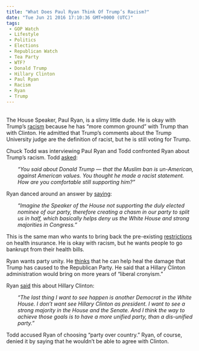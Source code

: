 ```yaml
---
title: "What Does Paul Ryan Think Of Trump’s Racism?"
date: "Tue Jun 21 2016 17:10:36 GMT+0000 (UTC)"
tags: 
 - GOP Watch
 - Lifestyle
 - Politics
 - Elections
 - Republican Watch
 - Tea Party
 - WTF?
 - Donald Trump
 - Hillary Clinton
 - Paul Ryan
 - Racism
 - Ryan
 - Trump
---
```

<p><!--OffDef--></p><p><!--Ads1--><br>
The House Speaker, Paul Ryan, is a slimy little dude. He is okay with Trump&#x2019;s <a href="http://www.liberalamerica.org/2016/06/08/lyin-ryan-lets-unite-behind-trump-despite-racist-comment/" target="_blank">racism</a> because he has &#x201C;more common ground&#x201D; with Trump than with Clinton. He admitted that Trump&#x2019;s comments about&#xA0;the Trump University judge are the definition of racist, but he is still voting for Trump.</p><p>Chuck Todd was interviewing Paul Ryan and Todd confronted Ryan about Trump&#x2019;s racism. Todd <a href="http://www.aol.com/article/2016/06/19/chuck-todd-confronts-paul-ryan-over-donald-trump-how-are-you-c/21398093/" onclick="__gaTracker(&apos;send&apos;, &apos;event&apos;, &apos;outbound-article&apos;, &apos;http://www.aol.com/article/2016/06/19/chuck-todd-confronts-paul-ryan-over-donald-trump-how-are-you-c/21398093/&apos;, &apos;asked&apos;);" target="_blank">asked</a>:</p><p style="padding-left: 30px;"><em>&#x201C;You said about Donald Trump &#x2014; that the Muslim ban is un-American, against American values. You thought he made a racist statement. How are you comfortable still supporting him?&#x201D;</em></p><p>Ryan danced around an answer by <a href="http://www.aol.com/article/2016/06/19/chuck-todd-confronts-paul-ryan-over-donald-trump-how-are-you-c/21398093/" onclick="__gaTracker(&apos;send&apos;, &apos;event&apos;, &apos;outbound-article&apos;, &apos;http://www.aol.com/article/2016/06/19/chuck-todd-confronts-paul-ryan-over-donald-trump-how-are-you-c/21398093/&apos;, &apos;saying&apos;);" target="_blank">saying</a>:</p><p style="padding-left: 30px;"><em>&#x201C;Imagine the Speaker of the House not supporting the duly elected nominee of our party, therefore creating a chasm in our party to split us in half, which basically helps deny us the White House and strong majorities in Congress.&#x201D;</em></p><p>This is the same man who wants to bring back the pre-existing <a href="http://www.liberalamerica.org/2016/04/28/paul-ryan-doesnt-care-about-human-life/" target="_blank">restrictions</a> on health insurance. He is okay with racism, but he wants people to go bankrupt from their health bills.</p><p><!--Ads2--></p><p>Ryan wants party unity. He <a href="http://www.liberalamerica.org/2016/06/02/breaking-paul-ryan-will-vote-for-donald-trump-video/" target="_blank">thinks</a> that he can help heal the damage that Trump has caused to the Republican Party. He said that a Hillary Clinton administration would bring on more years of &#x201C;liberal cronyism.&#x201D;</p><p>Ryan <a href="http://www.aol.com/article/2016/06/19/chuck-todd-confronts-paul-ryan-over-donald-trump-how-are-you-c/21398093/" onclick="__gaTracker(&apos;send&apos;, &apos;event&apos;, &apos;outbound-article&apos;, &apos;http://www.aol.com/article/2016/06/19/chuck-todd-confronts-paul-ryan-over-donald-trump-how-are-you-c/21398093/&apos;, &apos;said&apos;);" target="_blank">said</a> this about Hillary Clinton:</p><p style="padding-left: 30px;"><em>&#x201C;The last thing I want to see happen is another Democrat in the White House. I don&#x2019;t want see Hillary Clinton as president. I want to see a strong majority in the House and the Senate. And I think the way to achieve those goals is to have a more unified party, than a dis-unified party.&#x201D;</em></p><p>Todd accused Ryan of choosing &#x201C;party over country.&#x201D; Ryan, of course, denied it by saying that he wouldn&#x2019;t be able to agree with Clinton.</p>